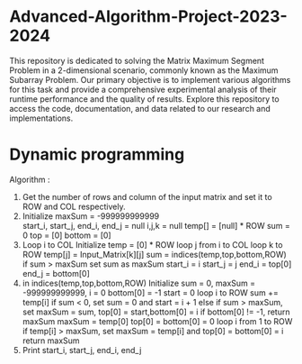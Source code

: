# Advanced-Algorithm-Project-2023-2024
This repository is dedicated to solving the Matrix Maximum Segment Problem in a 2-dimensional scenario, commonly known as the Maximum Subarray Problem. Our primary objective is to implement various algorithms for this task and provide a comprehensive experimental analysis of their runtime performance and the quality of results. Explore this repository to access the code, documentation, and data related to our research and implementations.

# Dynamic programming 

Algorithm :

1. Get the number of rows and column of the input matrix and set it to ROW and COL respectively.
2. Initialize 
	maxSum = -999999999999 	
	start_i, start_j, end_i, end_j = null
	i,j,k = null
	temp[] = [null] * ROW
	sum = 0 
	top = [0]
	bottom = [0]
3. Loop i to COL
	Initialize temp = [0] * ROW
	loop j from i to COL
		loop k to ROW
			temp[j] = Input_Matrix[k][j]
		sum = indices(temp,top,bottom,ROW)
		if sum > maxSum
			set sum as maxSum
			start_i = i
			start_j = j
			end_i = top[0]
			end_j = bottom[0]
4. in indices(temp,top,bottom,ROW)
	Initialize 
	  sum = 0, maxSum = -999999999999, i = 0 
	bottom[0] = -1
	start = 0
	loop i to ROW
		sum += temp[i]
		if sum < 0, set sum = 0 and start = i + 1
		else if sum > maxSum,
			set maxSum = sum, top[0] = start,bottom[0] = i
	if bottom[0] != -1, return maxSum
	maxSum = temp[0]
	top[0] = bottom[0] = 0
	loop i from 1 to ROW
		if temp[i] > maxSum, set maxSum = temp[i]
		and top[0] = bottom[0] = i
	return maxSum
5. Print start_i, start_j, end_i, end_j
				
